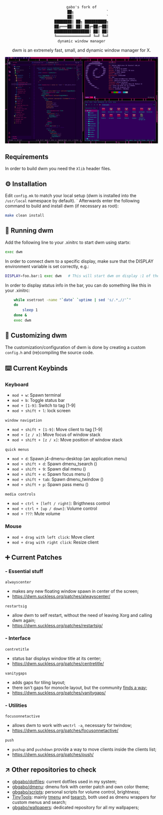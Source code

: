 <div align="center">

```
gabo's fork of
      ██╗               `
      ██║               `
████████║ ██╗ ██████████╗
██╔═══██║ ██║ ██╔═██╔═██║
████████████████║ ██║ ██║
╚═══════════════╝ ╚═╝ ╚═╝
dynamic window manager
```

dwm is an extremely fast, small, and dynamic window manager for X.

</div>

![](screenshot.jpg)

## Requirements

In order to build dwm you need the `Xlib` header files.

## ⚙️ Installation

Edit `config.mk` to match your local setup (dwm is installed into
the `/usr/local` namespace by default).
`
Afterwards enter the following command to build and install dwm (if
necessary as root):

```sh
make clean install
```

## 🔄 Running dwm

Add the following line to your .xinitrc to start dwm using startx:

```sh
exec dwm
```

In order to connect dwm to a specific display, make sure that
the DISPLAY environment variable is set correctly, e.g.:

```sh
DISPLAY=foo.bar:1 exec dwm   # This will start dwm on display :1 of the host foo.bar.
```

In order to display status info in the bar, you can do something
like this in your .xinitrc:

```sh
    while xsetroot -name "`date` `uptime | sed 's/.*,//'`"
    do
    	sleep 1
    done &
    exec dwm
```

## 🔧 Customizing dwm

The customization/configuration of dwm is done by creating a custom `config.h`
and (re)compiling the source code.

<a name="keybinds"></a>

## ⌨️ Current Keybinds

### Keyboard

- `mod + w`: Spawn terminal
- `mod + b`: Toggle status bar
- `mod + [1-9]`: Switch to tag [1-9]
- `mod + shift + l`: lock screen

`window navigation`

- `mod + shift + [1-9]`: Move client to tag [1-9]
- `mod + [z / x]`: Move focus of window stack
- `mod + shift + [z / x]`: Move position of window stack

`quick menus`

- `mod + d`: Spawn j4-dmenu-desktop (an application menu)
- `mod + shift + d`: Spawn dmenu_tsearch ()
- `mod + shift + 9`: Spawn dial menu ()
- `mod + shift + e`: Spawn focus menu ()
- `mod + shift + tab`: Spawn dmenu_twindow ()
- `mod + shift + p`: Spawn pass menu ()

`media controls`

- `mod + ctrl + [left / right]`: Brigthness control
- `mod + ctrl + [up / down]`: Volume control
- `mod + ???`: Mute volume

### Mouse

- `mod + drag with left click`: Move client
- `mod + drag with right click`: Resize client

## ➕ Current Patches

### - Essential stuff

`alwayscenter`

- makes any new floating window spawn in center of the screen;
- https://dwm.suckless.org/patches/alwayscenter/

`restartsig`

- allow dwm to self restart, without the need of leaving Xorg and calling dwm again;
- https://dwm.suckless.org/patches/restartsig/

### - Interface

`centretitle`

- status bar displays window title at its center;
- https://dwm.suckless.org/patches/centretitle/

`vanitygaps`

- adds gaps for tiling layout;
- there isn't gaps for monocle layout, but the community [finds a way](https://gist.github.com/gbgabo/ef588d7ea043ad5fb60d8369250842b7);
- https://dwm.suckless.org/patches/vanitygaps/

### - Utilities

`focusonnetactive`

- allows dwm to work with `wmctrl -a`, necessary for twindow;
- https://dwm.suckless.org/patches/focusonnetactive/

`push`

- `pushup` and `pushdown` provide a way to move clients inside the clients list;
- https://dwm.suckless.org/patches/push/

## ↗️ Other repositories to check

- [gbgabo/dotfiles](https://github.com/gbgabo/dotfiles): current dotfiles used in my system;
- [gbgabo/dmenu](https://github.com/gbgabo/dmenu): dmenu fork with center patch and own color theme;
- [gbgabo/scripts](https://github.com/gbgabo/scripts): personal scripts for volume control, brightness;
- [TinyTools](https://github.com/TinyToolSH): mainly [tmenu](https://github.com/TinyToolSH/tmenu) and [tsearch](https://github.com/TinyToolSH/tsearch), both used as dmenu wrappers for custom menus and search;
- [gbgabo/wallpapers](https://github.com/gbgabo/wallpapers): dedicated repository for all my wallpapers;
